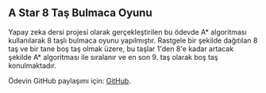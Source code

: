 ## A Star 8 Taş Bulmaca Oyunu

Yapay zeka dersi projesi olarak gerçekleştirilen bu ödevde A* algoritması kullanılarak 8 taşlı bulmaca oyunu yapılmıştır. Rastgele bir şekilde dağıtılan 8 taş ve bir tane boş taş olmak üzere, bu taşlar 1'den 8'e kadar artacak şekilde A* algoritması ile sıralanır ve en son 9. taş olarak boş taş konulmaktadır.

Ödevin GitHub paylaşımı için: [GitHub](https://github.com/kevinkalkan/A-8-Puzzle-Oyunu).
